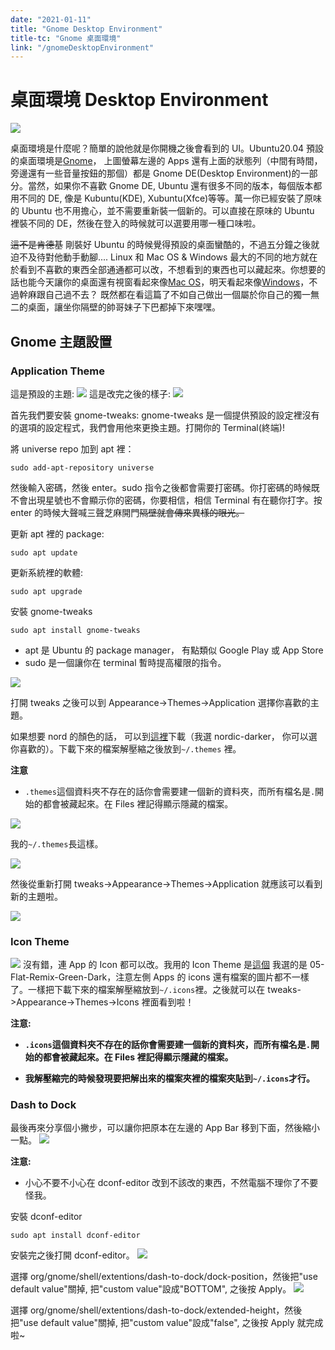 ```yaml
---
date: "2021-01-11"
title: "Gnome Desktop Environment"
title-tc: "Gnome 桌面環境"
link: "/gnomeDesktopEnvironment"
---
```


# 桌面環境 Desktop Environment

![](./default_desktop.png)

桌面環境是什麼呢？簡單的說他就是你開機之後會看到的 UI。Ubuntu20.04 預設的桌面環境是[Gnome](https://www.gnome.org/)， 上圖螢幕左邊的 Apps 還有上面的狀態列（中間有時間，旁邊還有一些音量按鈕的那個）都是 Gnome DE(Desktop Environment)的一部分。當然，如果你不喜歡 Gnome DE, Ubuntu 還有很多不同的版本，每個版本都用不同的 DE, 像是 Kubuntu(KDE), Xubuntu(Xfce)等等。萬一你已經安裝了原味的 Ubuntu 也不用擔心，並不需要重新裝一個新的。可以直接在原味的 Ubuntu 裡裝不同的 DE，然後在登入的時候就可以選要用哪一種口味啦。

~~這不是肯德基~~ 剛裝好 Ubuntu 的時候覺得預設的桌面蠻酷的，不過五分鐘之後就迫不及待對他動手動腳.... Linux 和 Mac OS & Windows 最大的不同的地方就在於看到不喜歡的東西全部通通都可以改，不想看到的東西也可以藏起來。你想要的話也能今天讓你的桌面還有視窗看起來像[Mac OS](https://itsfoss.com/make-ubuntu-look-like-macos/)，明天看起來像[Windows](https://www.makeuseof.com/tag/make-linux-look-like-windows/)，不過幹麻跟自己過不去？ 既然都在看這篇了不如自己做出一個屬於你自己的獨一無二的桌面，讓坐你隔壁的帥哥妹子下巴都掉下來嘿嘿。

<a name="gnome"></a>

## Gnome 主題設置

<a name="application-theme"></a>

### Application Theme

這是預設的主題:
![](./default_app.png)
這是改完之後的樣子:
![](./nordic_app.png)

首先我們要安裝 gnome-tweaks:
gnome-tweaks 是一個提供預設的設定裡沒有的選項的設定程式，我們會用他來更換主題。打開你的 Terminal(終端)!

將 universe repo 加到 apt 裡：

`sudo add-apt-repository universe`

然後輸入密碼，然後 enter。sudo 指令之後都會需要打密碼。你打密碼的時候既不會出現星號也不會顯示你的密碼，你要相信，相信 Terminal 有在聽你打字。按 enter 的時候大聲喊三聲芝麻開門~~隔壁就會傳來異樣的眼光。~~

更新 apt 裡的 package:

`sudo apt update`

更新系統裡的軟體:

`sudo apt upgrade`

安裝 gnome-tweaks

`sudo apt install gnome-tweaks`

- apt 是 Ubuntu 的 package manager， 有點類似 Google Play 或 App Store
- sudo 是一個讓你在 terminal 暫時提高權限的指令。

![](./tweaks.png)

打開 tweaks 之後可以到 Appearance->Themes->Application 選擇你喜歡的主題。

如果想要 nord 的顏色的話， 可以到[這裡](https://www.gnome-look.org/p/1267246/)下載（我選 nordic-darker， 你可以選你喜歡的）。下載下來的檔案解壓縮之後放到`~/.themes` 裡。

**注意**

- `.themes`這個資料夾不存在的話你會需要建一個新的資料夾，而所有檔名是`.`開始的都會被藏起來。在 Files 裡記得顯示隱藏的檔案。

![](./show_hidden.png)

我的`~/.themes`長這樣。

![](./theme_folder.png)

然後從重新打開 tweaks->Appearance->Themes->Application 就應該可以看到新的主題啦。

![](./tweak_nordic.png)

<a name="icon-theme"></a>

### Icon Theme

![](./flat_icon.png)
沒有錯，連 App 的 Icon 都可以改。我用的 Icon Theme 是[這個](https://www.opendesktop.org/p/1012431)
我選的是 05-Flat-Remix-Green-Dark，注意左側 Apps 的 icons 還有檔案的圖片都不一樣了。一樣把下載下來的檔案解壓縮放到`~/.icons`裡。之後就可以在 tweaks->Appearance->Themes->Icons 裡面看到啦！

**注意:**

- **`.icons`這個資料夾不存在的話你會需要建一個新的資料夾，而所有檔名是`.`開始的都會被藏起來。在 Files 裡記得顯示隱藏的檔案。**

- **我解壓縮完的時候發現要把解出來的檔案夾裡的檔案夾貼到`~/.icons`才行。**

<a name="dash-to-dock"></a>

### Dash to Dock

最後再來分享個小撇步，可以讓你把原本在左邊的 App Bar 移到下面，然後縮小一點。
![](./dash_to_dock.png)

**注意:**

- 小心不要不小心在 dconf-editor 改到不該改的東西，不然電腦不理你了不要怪我。

安裝 dconf-editor

`sudo apt install dconf-editor`

安裝完之後打開 dconf-editor。
![](./dconf-editor.png)

選擇 org/gnome/shell/extentions/dash-to-dock/dock-position，然後把"use default value"關掉, 把"custom value"設成"BOTTOM", 之後按 Apply。
![](./dconf-editor-dock-position.png)

選擇 org/gnome/shell/extentions/dash-to-dock/extended-height，然後把"use default value"關掉, 把"custom value"設成"false", 之後按 Apply 就完成啦~
